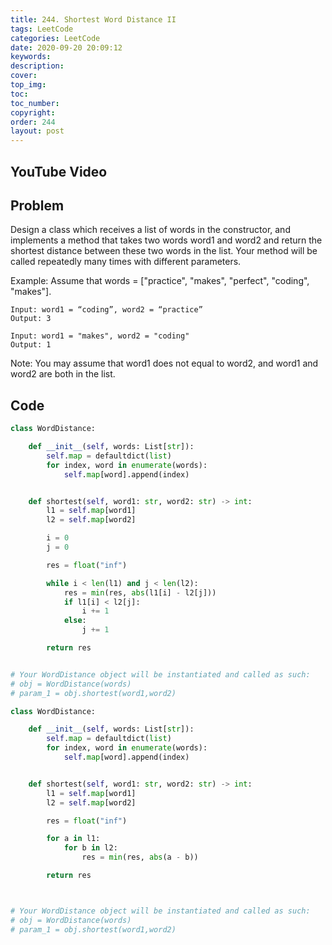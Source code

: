 ```yaml
---
title: 244. Shortest Word Distance II
tags: LeetCode
categories: LeetCode
date: 2020-09-20 20:09:12
keywords:
description:
cover:
top_img:
toc:
toc_number:
copyright:
order: 244
layout: post
---
```


## YouTube Video

## Problem

Design a class which receives a list of words in the constructor, and implements a method that takes two words word1 and word2 and return the shortest distance between these two words in the list. Your method will be called repeatedly many times with different parameters.

Example:
Assume that words = ["practice", "makes", "perfect", "coding", "makes"].

```
Input: word1 = “coding”, word2 = “practice”
Output: 3
```

```
Input: word1 = "makes", word2 = "coding"
Output: 1
```

Note:
You may assume that word1 does not equal to word2, and word1 and word2 are both in the list.

## Code

```python
class WordDistance:

    def __init__(self, words: List[str]):
        self.map = defaultdict(list)
        for index, word in enumerate(words):
            self.map[word].append(index)


    def shortest(self, word1: str, word2: str) -> int:
        l1 = self.map[word1]
        l2 = self.map[word2]

        i = 0
        j = 0

        res = float("inf")

        while i < len(l1) and j < len(l2):
            res = min(res, abs(l1[i] - l2[j]))
            if l1[i] < l2[j]:
                i += 1
            else:
                j += 1

        return res


# Your WordDistance object will be instantiated and called as such:
# obj = WordDistance(words)
# param_1 = obj.shortest(word1,word2)
```

```python
class WordDistance:

    def __init__(self, words: List[str]):
        self.map = defaultdict(list)
        for index, word in enumerate(words):
            self.map[word].append(index)


    def shortest(self, word1: str, word2: str) -> int:
        l1 = self.map[word1]
        l2 = self.map[word2]

        res = float("inf")

        for a in l1:
            for b in l2:
                res = min(res, abs(a - b))

        return res



# Your WordDistance object will be instantiated and called as such:
# obj = WordDistance(words)
# param_1 = obj.shortest(word1,word2)
```
